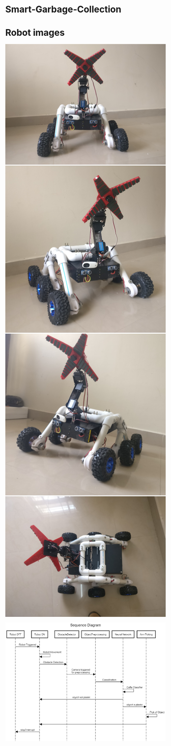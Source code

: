 # Smart-Garbage-Collection

# Robot images
![](images/robotfront.jpg)
![](images/robot2.jpg)
![](images/robot3.jpg)
![](images/robot4.jpg)

![](images/sequence.jpg)
